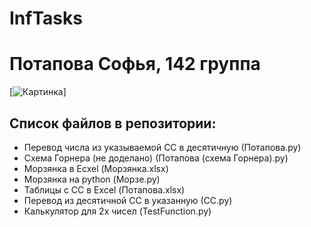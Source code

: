 # InfTasks
# Потапова Софья, 142 группа
[![Картинка](https://aboutandroid.ru/wp-content/uploads/2015/06/%D0%97%D0%B2%D1%91%D0%B7%D0%B4%D0%BD%D0%BE%D0%B5-%D0%BD%D0%B5%D0%B1%D0%BE-9-600x338.jpg)]

## Список файлов в репозитории:
- Перевод числа из указываемой СС в десятичную (Потапова.py)
- Схема Горнера (не доделано) (Потапова (схема Горнера).py)
- Морзянка в Ecxel (Морзянка.xlsx)
- Морзянка на python (Морзе.py)
- Таблицы с СС в Excel (Потапова.xlsx)
- Перевод из десятичной СС в указанную (СС.py)
- Калькулятор для 2х чисел (TestFunction.py)
